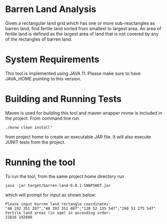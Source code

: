 # Barren Land Analysis

Given a rectangular land grid which has one or more sub-reactangles as barren land, find fertile land sorted from smallest 
to largest area. An area of fertile land is defined as the largest area of land that is not covered by any of the rectangles 
of barren land.

# System Requirements

This tool is implemented using JAVA 11. Please make sure to have JAVA_HOME pointing to this version.

# Building and Running Tests

Maven is used for building this tool and maven wrapper mvnw is included in the project. From command line run 

```
./mvnw clean install" 
```
from project home to create an executable JAR file. It will also execute JUNIT tests from the project.

# Running the tool

To run the tool, from the same project home directory run 

```
java -jar target/barren-land-0.0.1-SNAPSHOT.jar
```

which will prompt for input as shown below:

```
Please input barren land rectangle coordinates:
"48 192 351 207","48 392 351 407","120 52 135 547","260 52 275 547"
Fertile land areas (in sqm) in ascending order:
22816 192608
```
